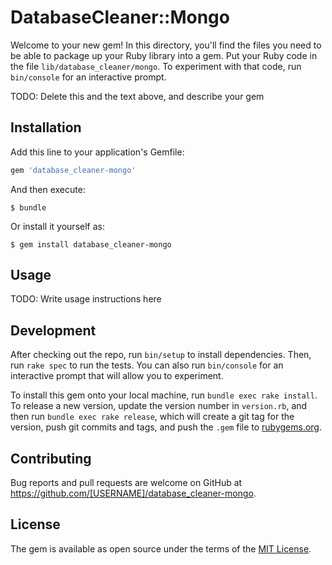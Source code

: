# DatabaseCleaner::Mongo

Welcome to your new gem! In this directory, you'll find the files you need to be able to package up your Ruby library into a gem. Put your Ruby code in the file `lib/database_cleaner/mongo`. To experiment with that code, run `bin/console` for an interactive prompt.

TODO: Delete this and the text above, and describe your gem

## Installation

Add this line to your application's Gemfile:

```ruby
gem 'database_cleaner-mongo'
```

And then execute:

    $ bundle

Or install it yourself as:

    $ gem install database_cleaner-mongo

## Usage

TODO: Write usage instructions here

## Development

After checking out the repo, run `bin/setup` to install dependencies. Then, run `rake spec` to run the tests. You can also run `bin/console` for an interactive prompt that will allow you to experiment.

To install this gem onto your local machine, run `bundle exec rake install`. To release a new version, update the version number in `version.rb`, and then run `bundle exec rake release`, which will create a git tag for the version, push git commits and tags, and push the `.gem` file to [rubygems.org](https://rubygems.org).

## Contributing

Bug reports and pull requests are welcome on GitHub at https://github.com/[USERNAME]/database_cleaner-mongo.

## License

The gem is available as open source under the terms of the [MIT License](https://opensource.org/licenses/MIT).
